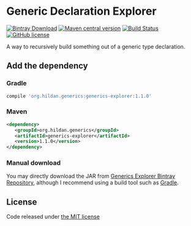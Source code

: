 # Generic Declaration Explorer

[![Bintray Download](https://img.shields.io/bintray/v/joffrey-bion/maven/generics-explorer.svg)](https://bintray.com/joffrey-bion/maven/generics-explorer/_latestVersion)
[![Maven central version](https://img.shields.io/maven-central/v/org.hildan.generics/generics-explorer.svg)](http://mvnrepository.com/artifact/org.hildan.generics/generics-explorer)
[![Build Status](https://travis-ci.org/joffrey-bion/generics-explorer.svg?branch=master)](https://travis-ci.org/joffrey-bion/generics-explorer)
[![GitHub license](https://img.shields.io/badge/license-MIT-blue.svg)](https://github.com/joffrey-bion/generics-explorer/blob/master/LICENSE)

A way to recursively build something out of a generic type declaration.

## Add the dependency

### Gradle

```groovy
compile 'org.hildan.generics:generics-explorer:1.1.0'
```

### Maven

```xml
<dependency>
   <groupId>org.hildan.generics</groupId>
   <artifactId>generics-explorer</artifactId>
   <version>1.1.0</version>
</dependency>
```

### Manual download
 
You may directly download the JAR from 
[Generics Explorer Bintray Repository](https://bintray.com/joffrey-bion/maven/generics-explorer/_latestVersion), 
although I recommend using a build tool such as [Gradle](https://gradle.org/).
 
## License

Code released under [the MIT license](https://github.com/joffrey-bion/generics-explorer/blob/master/LICENSE)
